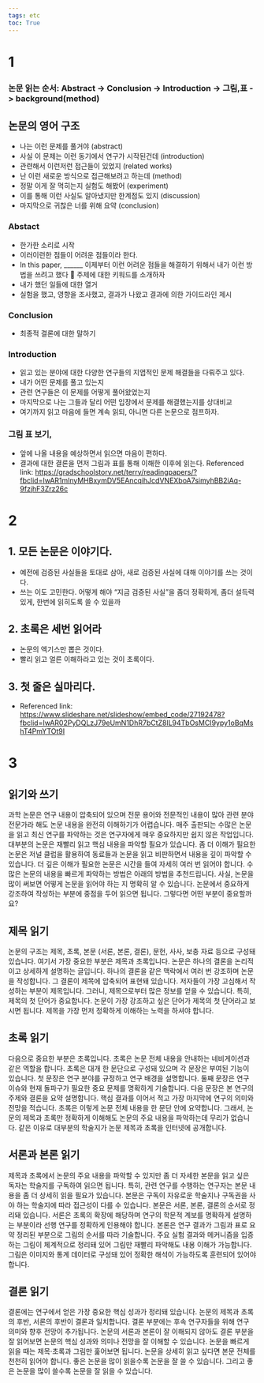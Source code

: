 ```yaml
---
tags: etc
toc: True
---
```


# 1 
###	논문 읽는 순서: Abstract -> Conclusion -> Introduction -> 그림,표 -> background(method)
##	논문의 영어 구조
* 나는 이런 문제를 풀거야 (abstract)
* 사실 이 문제는 이런 동기에서 연구가 시작된건데 (introduction)
* 관련해서 이런저런 접근들이 있었지 (related works)
* 난 이런 새로운 방식으로 접근해보려고 하는데 (method)
* 정말 이게 잘 먹히는지 실험도 해봤어 (experiment)
* 이를 통해 이런 사실도 알아냈지만 한계점도 있지 (discussion)
* 마지막으로 귀찮은 너를 위해 요약 (conclusion)
### Abstact
* 한가한 소리로 시작
* 이러이런한 점들이 어려운 점들이라 한다.
* In this paper, ______ 이제부터 이런 어려운 점들을 해결하기 위해서 내가 이런 방법을 쓰려고 했다  주제에 대한 키워드를 소개하자
* 내가 했던 일들에 대한 열거
* 실험을 했고, 영향을 조사했고, 결과가 나왔고 결과에 의한 가이드라인 제시
### Conclusion
* 최종적 결론에 대한 말하기
### Introduction
* 읽고 있는 분야에 대한 다양한 연구들의 지엽적인 문제 해결들을 다뤄주고 있다.
* 내가 어떤 문제를 풀고 있는지
* 관련 연구들은 이 문제를 어떻게 풀어왔었는지
* 마지막으로 나는 그들과 달리 어떤 입장에서 문제를 해결했는지를 상대비교
* 여기까지 읽고 마음에 들면 계속 읽되, 아니면 다른 논문으로 점프하자.
### 그림 표 보기,
* 앞에 나올 내용을 예상하면서 읽으면 마음이 편하다.
* 결과에 대한 결론을 먼저 그림과 표를 통해 이해한 이후에 읽는다.
Referenced link: https://gradschoolstory.net/terry/readingpapers/?fbclid=IwAR1mlnyMHBxymDV5EAncqihJcdVNEXboA7simyhBB2iAq-9fzjhF3Zrz26c

# 2
##	1. 모든 논문은 이야기다.
* 예전에 검증된 사실들을 토대로 삼아, 새로 검증된 사실에 대해 이야기를 쓰는 것이다.
* 쓰는 이도 고민한다. 어떻게 해야 “지금 검증된 사실”을 좀더 정확하게, 좀더 설득력 있게, 한번에 읽히도록 쓸 수 있을까
## 2. 초록은 세번 읽어라
* 논문의 엑기스만 뽑은 것이다.
* 빨리 읽고 얼른 이해하라고 있는 것이 초록이다.
## 3. 첫 줄은 실마리다.
* Referenced link: https://www.slideshare.net/slideshow/embed_code/27192478?fbclid=IwAR02PyDQLzJ79eUmN1DhR7bCtZ8lL94TbOsMCI9ypy1oBqMshT4PmYTOt9I


# 3
## 읽기와 쓰기
과학 논문은 연구 내용이 압축되어 있으며 전문 용어와 전문적인 내용이 많아 관련 분야 전문가라 해도 논문 내용을 완전히 이해하기가 어렵습니다. 매주 출판되는 수많은 논문을 읽고 최신 연구를 파악하는 것은 연구자에게 매우 중요하지만 쉽지 않은 작업입니다. 대부분의 논문은 재빨리 읽고 핵심 내용을 파악할 필요가 있습니다. 좀 더 이해가 필요한 논문은 저널 클럽을 활용하여 동료들과 논문을 읽고 비판하면서 내용을 깊이 파악할 수 있습니다. 더 깊은 이해가 필요한 논문은 시간을 들여 자세히 여러 번 읽어야 합니다. 수많은 논문의 내용을 빠르게 파악하는 방법은 아래의 방법을 추천드립니다. 사실, 논문을 많이 써보면 어떻게 논문을 읽어야 하는 지 명확히 알 수 있습니다. 논문에서 중요하게 강조하여 작성하는 부분에 중점을 두어 읽으면 됩니다. 그렇다면 어떤 부분이 중요할까요?



## 제목 읽기
논문의 구조는 제목, 초록, 본문 (서론, 본론, 결론), 문헌, 사사, 보충 자료 등으로 구성돼 있습니다. 여기서 가장 중요한 부분은 제목과 초록입니다. 논문은 하나의 결론을 논리적이고 상세하게 설명하는 글입니다. 하나의 결론을 같은 맥락에서 여러 번 강조하며 논문을 작성합니다. 그 결론이 제목에 압축되어 표현돼 있습니다. 저자들이 가장 고심해서 작성하는 부분이 제목입니다. 그러니, 제목으로부터 많은 정보를 얻을 수 있습니다. 특히, 제목의 첫 단어가 중요합니다. 논문이 가장 강조하고 싶은 단어가 제목의 첫 단어라고 보시면 됩니다. 제목을 가장 먼저 정확하게 이해하는 노력을 하셔야 합니다.



## 초록 읽기
다음으로 중요한 부분은 초록입니다. 초록은 논문 전체 내용을 안내하는 네비게이션과 같은 역할을 합니다. 초록은 대개 한 문단으로 구성돼 있으며 각 문장은 부여된 기능이 있습니다. 첫 문장은 연구 분야를 규정하고 연구 배경을 설명합니다. 둘째 문장은 연구 이슈와 현재 돌파구가 필요한 중요 문제를 명확하게 기술합니다. 다음 문장은 본 연구의 주제와 결론을 요약 설명합니다. 핵심 결과를 이어서 적고 가장 마지막에 연구의 의미와 전망을 적습니다. 초록은 이렇게 논문 전체 내용을 한 문단 안에 요약합니다. 그래서, 논문의 제목과 초록만 정확하게 이해해도 논문의 주요 내용을 파악하는데 무리가 없습니다. 같은 이유로 대부분의 학술지가 논문 제목과 초록을 인터넷에 공개합니다.


## 서론과 본론 읽기
제목과 초록에서 논문의 주요 내용을 파악할 수 있지만 좀 더 자세한 본문을 읽고 싶은 독자는 학술지를 구독하여 읽으면 됩니다. 특히, 관련 연구를 수행하는 연구자는 본문 내용을 좀 더 상세히 읽을 필요가 있습니다. 본문은 구독이 자유로운 학술지나 구독권을 사야 하는 학술지에 따라 접근성이 다를 수 있습니다. 본문은 서론, 본론, 결론의 순서로 정리돼 있습니다. 서론은 초록의 확장에 해당하며 연구의 학문적 계보를 명확하게 설명하는 부분이라 선행 연구를 정확하게 인용해야 합니다. 본론은 연구 결과가 그림과 표로 요약 정리된 부분으로 그림의 순서를 따라 기술합니다. 주요 실험 결과와 메커니즘을 입증하는 그림이 체계적으로 정리돼 있어 그림만 재빨리 파악해도 내용 이해가 가능합니다. 그림은 이미지와 통계 데이터로 구성돼 있어 정확한 해석이 가능하도록 훈련되어 있어야 합니다.



## 결론 읽기
결론에는 연구에서 얻은 가장 중요한 핵심 성과가 정리돼 있습니다. 논문의 제목과 초록의 후반, 서론의 후반이 결론과 일치합니다. 결론 부분에는 후속 연구자들을 위해 연구 의미와 향후 전망이 추가됩니다. 논문의 서론과 본론이 잘 이해되지 않아도 결론 부분을 잘 읽어보면 논문의 핵심 성과와 의미나 전망을 잘 이해할 수 있습니다. 논문을 빠르게 읽을 때는 제목·초록과 그림만 훑어보면 됩니다. 논문을 상세히 읽고 싶다면 본문 전체를 천천히 읽어야 합니다.
좋은 논문을 많이 읽을수록 논문을 잘 쓸 수 있습니다. 그리고 좋은 논문을 많이 쓸수록 논문을 잘 읽을 수 있습니다.
